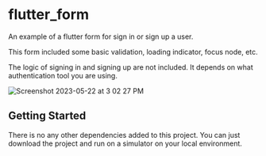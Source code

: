 # flutter_form

An example of a flutter form for sign in or sign up a user.

This form included some basic validation, loading indicator, focus node, etc.

The logic of signing in and signing up are not included. It depends on what authentication tool you are using.

![Screenshot 2023-05-22 at 3 02 27 PM](https://github.com/leonlee603/flutter_native_feature/assets/64774630/21ee6709-2247-4886-9232-27b755301e05)

## Getting Started

There is no any other dependencies added to this project. You can just download the project and run on a simulator on your local environment.
